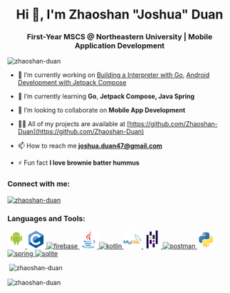<h1 align="center">Hi 👋, I'm Zhaoshan "Joshua" Duan</h1>
<h3 align="center">First-Year MSCS @ Northeastern University | Mobile Application Development</h3>

<p align="left"> <img src="https://komarev.com/ghpvc/?username=zhaoshan-duan&label=Profile%20views&color=0e75b6&style=flat" alt="zhaoshan-duan" /> </p>

- 🔭 I’m currently working on [Building a Interpreter with Go](https://github.com/Zhaoshan-Duan/intpreter), [Android Development with Jetpack Compose](https://github.com/Zhaoshan-Duan)

- 🌱 I’m currently learning **Go**, **Jetpack Compose, Java Spring**

- 👯 I’m looking to collaborate on **Mobile App Development**

- 👨‍💻 All of my projects are available at [https://github.com/Zhaoshan-Duan](https://github.com/Zhaoshan-Duan)

- 📫 How to reach me **joshua.duan47@gmail.com**

- ⚡ Fun fact **I love brownie batter hummus**

<h3 align="left">Connect with me:</h3>
<p align="left">
<a href="https://linkedin.com/in/zhaoshan-duan" target="blank"><img align="center" src="https://raw.githubusercontent.com/rahuldkjain/github-profile-readme-generator/master/src/images/icons/Social/linked-in-alt.svg" alt="zhaoshan-duan" height="30" width="40" /></a>
</p>

<h3 align="left">Languages and Tools:</h3>
<p align="left"> <a href="https://developer.android.com" target="_blank" rel="noreferrer"> <img src="https://raw.githubusercontent.com/devicons/devicon/master/icons/android/android-original-wordmark.svg" alt="android" width="40" height="40"/> </a> <a href="https://www.cprogramming.com/" target="_blank" rel="noreferrer"> <img src="https://raw.githubusercontent.com/devicons/devicon/master/icons/c/c-original.svg" alt="c" width="40" height="40"/> </a> <a href="https://firebase.google.com/" target="_blank" rel="noreferrer"> <img src="https://www.vectorlogo.zone/logos/firebase/firebase-icon.svg" alt="firebase" width="40" height="40"/> </a> <a href="https://www.java.com" target="_blank" rel="noreferrer"> <img src="https://raw.githubusercontent.com/devicons/devicon/master/icons/java/java-original.svg" alt="java" width="40" height="40"/> </a> <a href="https://kotlinlang.org" target="_blank" rel="noreferrer"> <img src="https://www.vectorlogo.zone/logos/kotlinlang/kotlinlang-icon.svg" alt="kotlin" width="40" height="40"/> </a> <a href="https://www.mysql.com/" target="_blank" rel="noreferrer"> <img src="https://raw.githubusercontent.com/devicons/devicon/master/icons/mysql/mysql-original-wordmark.svg" alt="mysql" width="40" height="40"/> </a> <a href="https://pandas.pydata.org/" target="_blank" rel="noreferrer"> <img src="https://raw.githubusercontent.com/devicons/devicon/2ae2a900d2f041da66e950e4d48052658d850630/icons/pandas/pandas-original.svg" alt="pandas" width="40" height="40"/> </a> <a href="https://postman.com" target="_blank" rel="noreferrer"> <img src="https://www.vectorlogo.zone/logos/getpostman/getpostman-icon.svg" alt="postman" width="40" height="40"/> </a> <a href="https://www.python.org" target="_blank" rel="noreferrer"> <img src="https://raw.githubusercontent.com/devicons/devicon/master/icons/python/python-original.svg" alt="python" width="40" height="40"/> </a> <a href="https://spring.io/" target="_blank" rel="noreferrer"> <img src="https://www.vectorlogo.zone/logos/springio/springio-icon.svg" alt="spring" width="40" height="40"/> </a> <a href="https://www.sqlite.org/" target="_blank" rel="noreferrer"> <img src="https://www.vectorlogo.zone/logos/sqlite/sqlite-icon.svg" alt="sqlite" width="40" height="40"/> </a> </p>

<p>&nbsp;<img align="center" src="https://github-readme-stats.vercel.app/api?username=zhaoshan-duan&show_icons=true&locale=en" alt="zhaoshan-duan" /></p>

<p><img align="center" src="https://github-readme-streak-stats.herokuapp.com/?user=zhaoshan-duan&" alt="zhaoshan-duan" /></p>

